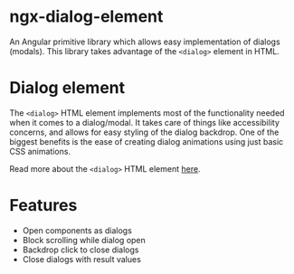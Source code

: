 # ngx-dialog-element

An Angular primitive library which allows easy implementation of dialogs (modals). This library takes advantage of the `<dialog>` element in HTML.

# Dialog element

The `<dialog>` HTML element implements most of the functionality needed when it comes to a dialog/modal. It takes care of things like accessibility concerns, and allows for easy styling of the dialog backdrop. One of the biggest benefits is the ease of creating dialog animations using just basic CSS animations.

Read more about the `<dialog>` HTML element [here](https://developer.mozilla.org/en-US/docs/Web/HTML/Element/dialog).

# Features

- Open components as dialogs
- Block scrolling while dialog open
- Backdrop click to close dialogs
- Close dialogs with result values
